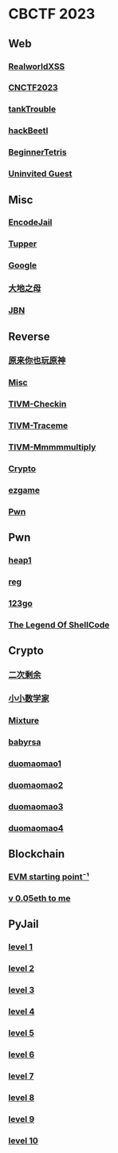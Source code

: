 # CBCTF 2023
## Web
### [RealworldXSS](https://github.com/0RAYS/2023-CBCTF/tree/main/Web/RealworldXSS)
### [CNCTF2023](https://github.com/0RAYS/2023-CBCTF/tree/main/Web/CNCTF2023)
### [tankTrouble](https://github.com/0RAYS/2023-CBCTF/tree/main/Web/tankTrouble)
### [hackBeetl](https://github.com/0RAYS/2023-CBCTF/tree/main/Web/hackBeetl)
### [BeginnerTetris](https://github.com/0RAYS/2023-CBCTF/tree/main/Web/BeginnerTetris)

### [Uninvited Guest](https://github.com/0RAYS/2023-CBCTF/tree/main/Web/Uninvited%20Guest)

## Misc
### [EncodeJail](https://github.com/0RAYS/2023-CBCTF/tree/main/Misc/EncodeJail)
### [Tupper](https://github.com/0RAYS/2023-CBCTF/tree/main/Misc/Tupper)
### [Google](https://github.com/0RAYS/2023-CBCTF/tree/main/Misc/Google)
### [大地之母](https://github.com/0RAYS/2023-CBCTF/tree/main/Misc/%E5%A4%A7%E5%9C%B0%E4%B9%8B%E6%AF%8D)
### [JBN](https://github.com/0RAYS/2023-CBCTF/tree/main/Misc/JBN)
## Reverse
### [原来你也玩原神](https://github.com/0RAYS/2023-CBCTF/tree/main/Reverse/%E5%8E%9F%E6%9D%A5%E4%BD%A0%E4%B9%9F%E7%8E%A9%E5%8E%9F%E7%A5%9E)
### [Misc](https://github.com/0RAYS/2023-CBCTF/tree/main/Reverse/Misc)
### [TIVM-Checkin](https://github.com/0RAYS/2023-CBCTF/tree/main/Reverse/TIVM-Checkin)
### [TIVM-Traceme](https://github.com/0RAYS/2023-CBCTF/tree/main/Reverse/TIVM-Traceme)
### [TIVM-Mmmmmultiply](https://github.com/0RAYS/2023-CBCTF/tree/main/Reverse/TIVM-Mmmmmultiply)
### [Crypto](https://github.com/0RAYS/2023-CBCTF/tree/main/Reverse/Crypto)
### [ezgame](https://github.com/0RAYS/2023-CBCTF/tree/main/Reverse/ezgame)
### [Pwn](https://github.com/0RAYS/2023-CBCTF/tree/main/Reverse/Pwn)
## Pwn
### [heap1](https://github.com/0RAYS/2023-CBCTF/tree/main/Pwn/heap1)
### [reg](https://github.com/0RAYS/2023-CBCTF/tree/main/Pwn/reg)
### [123go](https://github.com/0RAYS/2023-CBCTF/tree/main/Pwn/123go)
### [The Legend Of ShellCode](https://github.com/0RAYS/2023-CBCTF/tree/main/Pwn/The%20Legend%20Of%20ShellCode)
## Crypto
### [二次剩余](https://github.com/0RAYS/2023-CBCTF/tree/main/Crypto/%E4%BA%8C%E6%AC%A1%E5%89%A9%E4%BD%99)
### [小小数学家](https://github.com/0RAYS/2023-CBCTF/tree/main/Crypto/%E5%B0%8F%E5%B0%8F%E6%95%B0%E5%AD%A6%E5%AE%B6)
### [Mixture](https://github.com/0RAYS/2023-CBCTF/tree/main/Crypto/Mixture)
### [babyrsa](https://github.com/0RAYS/2023-CBCTF/tree/main/Crypto/babyrsa)
### [duomaomao1](https://github.com/0RAYS/2023-CBCTF/tree/main/Crypto/duomaomao1)
### [duomaomao2](https://github.com/0RAYS/2023-CBCTF/tree/main/Crypto/duomaomao2)
### [duomaomao3](https://github.com/0RAYS/2023-CBCTF/tree/main/Crypto/duomaomao3)
### [duomaomao4](https://github.com/0RAYS/2023-CBCTF/tree/main/Crypto/duomaomao4)
## Blockchain
### [EVM starting point⁻¹](https://github.com/0RAYS/2023-CBCTF/tree/main/Blockchain/EVM%20starting%20point%E2%81%BB%C2%B9)
### [v 0.05eth to me](https://github.com/0RAYS/2023-CBCTF/tree/main/Blockchain/v%200.05eth%20to%20me)
## PyJail
### [level 1](https://github.com/0RAYS/2023-CBCTF/tree/main/PyJail/level%201)
### [level 2](https://github.com/0RAYS/2023-CBCTF/tree/main/PyJail/level%202)
### [level 3](https://github.com/0RAYS/2023-CBCTF/tree/main/PyJail/level%203)
### [level 4](https://github.com/0RAYS/2023-CBCTF/tree/main/PyJail/level%204)
### [level 5](https://github.com/0RAYS/2023-CBCTF/tree/main/PyJail/level%205)
### [level 6](https://github.com/0RAYS/2023-CBCTF/tree/main/PyJail/level%206)
### [level 7](https://github.com/0RAYS/2023-CBCTF/tree/main/PyJail/level%207)
### [level 8](https://github.com/0RAYS/2023-CBCTF/tree/main/PyJail/level%208)
### [level 9](https://github.com/0RAYS/2023-CBCTF/tree/main/PyJail/level%209)
### [level 10](https://github.com/0RAYS/2023-CBCTF/tree/main/PyJail/level%2010)

